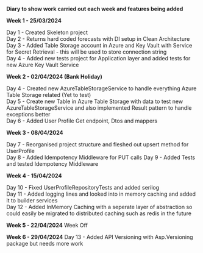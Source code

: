 **Diary to show work carried out each week and features being added**

**Week 1 - 25/03/2024**

Day 1 - Created Skeleton project\
Day 2 - Returns hard coded forecasts with DI setup in Clean Architecture\
Day 3 - Added Table Storage account in Azure and Key Vault with Service for Secret Retrieval - this will be used to store connection string\
Day 4 - Added new tests project for Application layer and added tests for new Azure Key Vault Service

**Week 2 - 02/04/2024 (Bank Holiday)**

Day 4 - Created new AzureTableStorageService to handle everything Azure Table Storage related (Yet to test)\
Day 5 - Create new Table in Azure Table Storage with data to test new AzureTableStorageService and also implemented Result pattern to handle exceptions better\
Day 6 - Added User Profile Get endpoint, Dtos and mappers

**Week 3 - 08/04/2024**

Day 7 - Reorganised project structure and fleshed out upsert method for UserProfile\
Day 8 - Added Idempotency Middleware for PUT calls 
Day 9 - Added Tests and tested Idempotency Middleware

**Week 4 - 15/04/2024**

Day 10 - Fixed UserProfileRepositoryTests and added serilog\
Day 11 - Added logging lines and looked into in memory caching and added it to builder services\
Day 12 - Added InMemory Caching with a seperate layer of abstraction so could easily be migrated to distributed caching such as redis in the future

**Week 5 - 22/04/2024**
Week Off

**Week 6 - 29/04/2024**
Day 13 - Added API Versioning with Asp.Versioning package but needs more work

